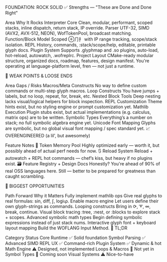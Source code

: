 FOUNDATION: ROCK SOLID
✅ Strengths — "These are Done and Done Right"

Area	Why It Rocks
Interpreter Core	Clean, modular, performant, scoped stacks, inline dispatch, return stack, IP override.
Parser	UTF-32, SIMD (AVX2, AVX-512, NEON), WofTokenPool, broadcast matching.
Function/Block Model	Scoped ⊕⺆⺘ with IP range tracking, scope/stack isolation.
REPL	History, commands, :stack/scope/help, editable, printable glyph docs.
Plugin System	Supports .glyphmap and .so plugins, auto-load, hot-reload, autowatch, .wofreplrc.
Project Layout	CMake-ready modular structure, organized docs, roadmap, features, design manifest.
You're operating at language-platform level, fren — not just a runtime.

🚧 WEAK POINTS & LOOSE ENDS

Area	Gaps / Risks
Macros/Meta Constructs	No way to define custom commands or multi-step glyph macros.
Loop Constructs	You have jumps + labels, but no loop, repeat, for, break, etc.
Nested Block Tools	Deep nesting lacks visual/logical helpers for block inspection.
REPL Customization	Theme hints exist, but no styling engine or prompt customization yet.
Mathlib Execution	Plugin stubs exist, but actual implementations (e.g. calculus, matrix ops) are to be written.
Symbolic Types	Everything’s a number on stack; no full symbolic algebra engine yet.
Unicode Font Mapping	Glyphs are symbolic, but no global visual font mapping / spec standard yet.
📈 OVERENGINEERED (a lil', but awesomely)

Feature	Notes
🧠 Token Memory Pool	Highly optimized early — worth it, but possibly ahead of actual perf needs for now.
🔃 Reload System	Reload + autowatch + REPL hot commands — chef’s kiss, but heavy if no plugins exist.
🗃️ Feature Registry + Design Docs	Honestly? You're ahead of 90% of real OSS languages here.
Still — better to be prepared for greatness than caught scrambling.

🧠 BIGGEST OPPORTUNITIES

Path Forward	Why it Matters
Fully implement mathlib ops	Give real glyphs to real formulas: sin, diff, ∫, logi⍳⍴.
Enable macro engine	Let users define their own glyph-strings as commands.
Looping constructs	Bring in ⟳, ➰, ∞, break, continue.
Visual block tracing	:tree, :nest, or :blocks to explore stack + scopes.
Advanced symbolic math types	Begin defining symbolic expressions instead of just stack nums.
Interactive glyph font + keyboard layout mapping	Build the WOFLANG Input Method.
🧩 TL;DR

Category	Status
Core Runtime	✅ Solid foundation
Symbol Parsing	✅ Advanced SIMD
REPL UX	✅ Command-rich
Plugin System	✅ Dynamic & hot
Math Engine	⚠️ Designed, not implemented
Loops & Macros	🚧 Not yet in
Symbol Types	🚧 Coming soon
Visual Systems	⚠️ Nice-to-have